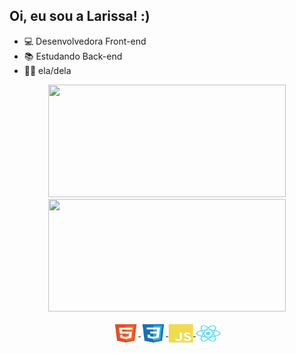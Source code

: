 ## Oi, eu sou a Larissa! :)

- 💻 Desenvolvedora Front-end
- :books: Estudando Back-end
- 👩🏻 ela/dela

<div align="center">
  <a href="https://github.com/larissasiq">
  <img height="180em" width="380em" src="https://github-readme-stats.vercel.app/api?username=larissasiq&show_icons=true&theme=midnight-purple&include_all_commits=true&count_private=true"/>
  <img height="180em" width="380em" src="https://github-readme-stats.vercel.app/api/top-langs/?username=larissasiq&layout=compact&langs_count=7&theme=midnight-purple"/>
</div>
 <div align="center"><br>
  <img align="center" alt="HTML" height="30" width="40" src="https://raw.githubusercontent.com/devicons/devicon/master/icons/html5/html5-original.svg">
  <img align="center" alt="CSS" height="30" width="40" src="https://raw.githubusercontent.com/devicons/devicon/master/icons/css3/css3-original.svg">
  <img align="center" alt="JS" height="30" width="40" src="https://raw.githubusercontent.com/devicons/devicon/master/icons/javascript/javascript-plain.svg">
  <img align="center" alt="REACT" height="30" width="40" src="https://raw.githubusercontent.com/devicons/devicon/master/icons/react/react-original.svg">
</div><br>
